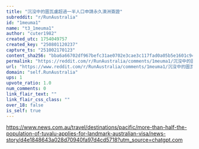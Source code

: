 ```yaml
---
title: "沉沒中的圖瓦盧超過一半人口申請永久澳洲簽證"
subreddit: "r/RunAustralia"
id: "1meuma1"
name: "t3_1meuma1"
author: "cuter1982"
created_utc: 1754049757
created_key: "250801120237"
capture_ts: "251002170123"
content_sha256: "bba6a66702df967befc31ae0702e3cae3c117fad0a05b5e1601c945607490179"
permalink: "https://reddit.com/r/RunAustralia/comments/1meuma1/沉沒中的圖瓦盧超過一半人口申請永久澳洲簽證/"
url: "https://www.reddit.com/r/RunAustralia/comments/1meuma1/沉沒中的圖瓦盧超過一半人口申請永久澳洲簽證/"
domain: "self.RunAustralia"
ups: 1
upvote_ratio: 1.0
num_comments: 0
link_flair_text: ""
link_flair_css_class: ""
over_18: false
is_self: true
---
```


<https://www.news.com.au/travel/destinations/pacific/more-than-half-the-population-of-tuvalu-applies-for-landmark-australian-visa/news-story/d4e1848643a028d70940fa97d4cd5718?utm_source=chatgpt.com>
